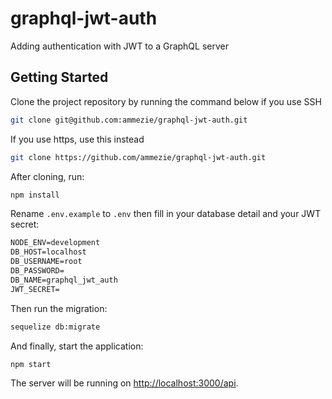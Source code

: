 # graphql-jwt-auth

 Adding authentication with JWT to a GraphQL server

## Getting Started

Clone the project repository by running the command below if you use SSH

```bash
git clone git@github.com:ammezie/graphql-jwt-auth.git
```

If you use https, use this instead

```bash
git clone https://github.com/ammezie/graphql-jwt-auth.git
```

After cloning, run:

```bash
npm install
```

Rename `.env.example` to `.env` then fill in your database detail and your JWT secret:

```txt
NODE_ENV=development
DB_HOST=localhost
DB_USERNAME=root
DB_PASSWORD=
DB_NAME=graphql_jwt_auth
JWT_SECRET=
```

Then run the migration:

```bash
sequelize db:migrate
```

And finally, start the application:

```bash
npm start
```

The server will be running on [http://localhost:3000/api](http://localhost:3000/api).
